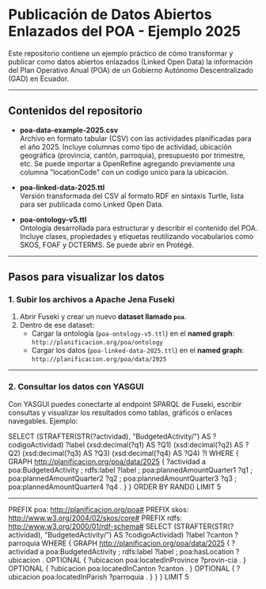 # Publicación de Datos Abiertos Enlazados del POA - Ejemplo 2025

Este repositorio contiene un ejemplo práctico de cómo transformar y publicar como datos abiertos enlazados (Linked Open Data) la información del Plan Operativo Anual (POA) de un Gobierno Autónomo Descentralizado (GAD) en Ecuador.

---

## Contenidos del repositorio

- **poa-data-example-2025.csv**  
  Archivo en formato tabular (CSV) con las actividades planificadas para el año 2025. Incluye columnas como tipo de actividad, ubicación geográfica (provincia, cantón, parroquia), presupuesto por trimestre, etc. Se puede importar a OpenRefine agregando previamente una columna "locationCode" con un codígo unico para la ubicación.

- **poa-linked-data-2025.ttl**  
  Versión transformada del CSV al formato RDF en sintaxis Turtle, lista para ser publicada como Linked Open Data.

- **poa-ontology-v5.ttl**  
  Ontología desarrollada para estructurar y describir el contenido del POA. Incluye clases, propiedades y etiquetas reutilizando vocabularios como SKOS, FOAF y DCTERMS. Se puede abrir en Protégé.

---

## Pasos para visualizar los datos

### 1. Subir los archivos a Apache Jena Fuseki

1. Abrir Fuseki y crear un nuevo **dataset llamado `poa`**.
2. Dentro de ese dataset:
   - Cargar la ontología (`poa-ontology-v5.ttl`) en el **named graph**:  
     `http://planificacion.org/poa/ontology`
   - Cargar los datos (`poa-linked-data-2025.ttl`) en el **named graph**:  
     `http://planificacion.org/poa/data/2025`

---

### 2. Consultar los datos con YASGUI

Con YASGUI puedes conectarte al endpoint SPARQL de Fuseki, escribir consultas y visualizar los resultados como tablas, gráficos o enlaces navegables. Ejemplo:

SELECT  (STRAFTER(STR(?actividad), "BudgetedActivity/") AS ?codigoActividad) ?label (xsd:decimal(?q1) AS ?Q1) (xsd:decimal(?q2) AS ?Q2) (xsd:decimal(?q3) AS ?Q3) (xsd:decimal(?q4) AS ?Q4) ?l
 WHERE {
  GRAPH <http://planificacion.org/poa/data/2025> {
    ?actividad a poa:BudgetedActivity ;
               rdfs:label ?label ;
               poa:plannedAmountQuarter1 ?q1 ;
               poa:plannedAmountQuarter2 ?q2 ;
               poa:plannedAmountQuarter3 ?q3 ;
               poa:plannedAmountQuarter4 ?q4 .
  }
}
ORDER BY RAND()
LIMIT 5

---

PREFIX poa: <http://planificacion.org/poa#>
PREFIX skos: <http://www.w3.org/2004/02/skos/core#>
PREFIX rdfs: <http://www.w3.org/2000/01/rdf-schema#>
SELECT (STRAFTER(STR(?actividad), "BudgetedActivity/") AS ?codigoActividad)
       ?label ?canton ?parroquia
WHERE {
  GRAPH <http://planificacion.org/poa/data/2025> {
    ?actividad a poa:BudgetedActivity ;
               rdfs:label ?label ;
               poa:hasLocation ?ubicacion .
    OPTIONAL { ?ubicacion poa:locatedInProvince ?provin-cia . }
    OPTIONAL { ?ubicacion poa:locatedInCanton ?canton . }
    OPTIONAL { ?ubicacion poa:locatedInParish ?parroquia . }
  }
}
LIMIT 5

